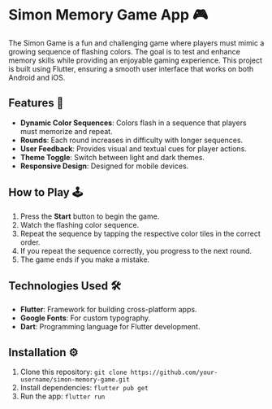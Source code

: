 # Simon Memory Game App 🎮

The Simon Game is a fun and challenging game where players must mimic a growing sequence of flashing colors. The goal is to test and enhance memory skills while providing an enjoyable gaming experience. This project is built using Flutter, ensuring a smooth user interface that works on both Android and iOS.

## Features 🌟
- **Dynamic Color Sequences**: Colors flash in a sequence that players must memorize and repeat.
- **Rounds**: Each round increases in difficulty with longer sequences.
- **User Feedback**: Provides visual and textual cues for player actions.
- **Theme Toggle**: Switch between light and dark themes.
- **Responsive Design**: Designed for mobile devices.

## How to Play 🕹️
1. Press the **Start** button to begin the game.
2. Watch the flashing color sequence.
3. Repeat the sequence by tapping the respective color tiles in the correct order.
4. If you repeat the sequence correctly, you progress to the next round.
5. The game ends if you make a mistake.

## Technologies Used 🛠️
- **Flutter**: Framework for building cross-platform apps.
- **Google Fonts**: For custom typography.
- **Dart**: Programming language for Flutter development.

## Installation ⚙️
1. Clone this repository:
   ```git clone https://github.com/your-username/simon-memory-game.git```
2. Install dependencies:
   ```flutter pub get```
3. Run the app: ```flutter run```
